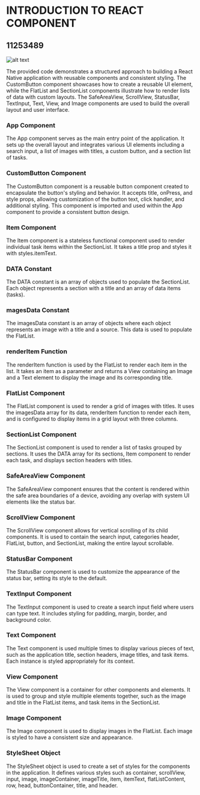 # INTRODUCTION TO REACT COMPONENT
## 11253489

![alt text](<Images/assignment3.png>)

The provided code demonstrates a structured approach to building a React Native application with reusable components and consistent styling. The CustomButton component showcases how to create a reusable UI element, while the FlatList and SectionList components illustrate how to render lists of data with custom layouts. The SafeAreaView, ScrollView, StatusBar, TextInput, Text, View, and Image components are used to build the overall layout and user interface.


 ### App Component

The App component serves as the main entry point of the application. It sets up the overall layout and integrates various UI elements including a search input, a list of images with titles, a custom button, and a section list of tasks.

### CustomButton Component
The CustomButton component is a reusable button component created to encapsulate the button's styling and behavior. It accepts title, onPress, and style props, allowing customization of the button text, click handler, and additional styling. This component is imported and used within the App component to provide a consistent button design.

### Item Component
The Item component is a stateless functional component used to render individual task items within the SectionList. It takes a title prop and styles it with styles.itemText.

### DATA Constant
The DATA constant is an array of objects used to populate the SectionList. Each object represents a section with a title and an array of data items (tasks).

### magesData Constant
The imagesData constant is an array of objects where each object represents an image with a title and a source. This data is used to populate the FlatList.

### renderItem Function
The renderItem function is used by the FlatList to render each item in the list. It takes an item as a parameter and returns a View containing an Image and a Text element to display the image and its corresponding title.

### FlatList Component
The FlatList component is used to render a grid of images with titles. It uses the imagesData array for its data, renderItem function to render each item, and is configured to display items in a grid layout with three columns.

### SectionList Component
The SectionList component is used to render a list of tasks grouped by sections. It uses the DATA array for its sections, Item component to render each task, and displays section headers with titles.

### SafeAreaView Component
The SafeAreaView component ensures that the content is rendered within the safe area boundaries of a device, avoiding any overlap with system UI elements like the status bar.

### ScrollView Component
The ScrollView component allows for vertical scrolling of its child components. It is used to contain the search input, categories header, FlatList, button, and SectionList, making the entire layout scrollable.

### StatusBar Component
The StatusBar component is used to customize the appearance of the status bar, setting its style to the default.

### TextInput Component
The TextInput component is used to create a search input field where users can type text. It includes styling for padding, margin, border, and background color.

### Text Component
The Text component is used multiple times to display various pieces of text, such as the application title, section headers, image titles, and task items. Each instance is styled appropriately for its context.

### View Component
The View component is a container for other components and elements. It is used to group and style multiple elements together, such as the image and title in the FlatList items, and task items in the SectionList.

### Image Component
The Image component is used to display images in the FlatList. Each image is styled to have a consistent size and appearance.

### StyleSheet Object
The StyleSheet object is used to create a set of styles for the components in the application. It defines various styles such as container, scrollView, input, image, imageContainer, imageTitle, item, itemText, flatListContent, row, head, buttonContainer, title, and header.